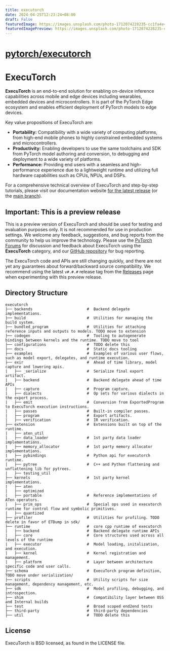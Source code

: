 ```yaml
---
title: executorch
date: 2024-04-25T12:23:24+08:00
draft: False
featuredImage: https://images.unsplash.com/photo-1712074228235-cc1fa4e4070f?ixid=M3w0NjAwMjJ8MHwxfHJhbmRvbXx8fHx8fHx8fDE3MTQwMTg4NDJ8&ixlib=rb-4.0.3
featuredImagePreview: https://images.unsplash.com/photo-1712074228235-cc1fa4e4070f?ixid=M3w0NjAwMjJ8MHwxfHJhbmRvbXx8fHx8fHx8fDE3MTQwMTg4NDJ8&ixlib=rb-4.0.3
---
```


# [pytorch/executorch](https://github.com/pytorch/executorch)

# ExecuTorch

**ExecuTorch** is an end-to-end solution for enabling on-device inference
capabilities across mobile and edge devices including wearables, embedded
devices and microcontrollers. It is part of the PyTorch Edge ecosystem and
enables efficient deployment of PyTorch models to edge devices.

Key value propositions of ExecuTorch are:

- **Portability:** Compatibility with a wide variety of computing platforms,
  from high-end mobile phones to highly constrained embedded systems and
  microcontrollers.
- **Productivity:** Enabling developers to use the same toolchains and SDK from
  PyTorch model authoring and conversion, to debugging and deployment to a wide
  variety of platforms.
- **Performance:** Providing end users with a seamless and high-performance
  experience due to a lightweight runtime and utilizing full hardware
  capabilities such as CPUs, NPUs, and DSPs.

For a comprehensive technical overview of ExecuTorch and step-by-step tutorials,
please visit our documentation website [for the latest release](https://pytorch.org/executorch/stable/index.html) (or the [main branch](https://pytorch.org/executorch/main/index.html)).

## Important: This is a preview release

This is a preview version of ExecuTorch and should be used for testing and
evaluation purposes only. It is not recommended for use in production settings.
We welcome any feedback, suggestions, and bug reports from the community to help
us improve the technology. Please use the [PyTorch
Forums](https://discuss.pytorch.org/c/executorch) for discussion and feedback
about ExecuTorch using the **ExecuTorch** category, and our [GitHub
repository](https://github.com/pytorch/executorch/issues) for bug reporting.

The ExecuTorch code and APIs are still changing quickly, and there are not yet
any guarantees about forward/backward source compatibility. We recommend using
the latest `v#.#.#` release tag from the
[Releases](https://github.com/pytorch/executorch/releases) page when
experimenting with this preview release.

## Directory Structure

```
executorch
├── backends                        #  Backend delegate implementations.
├── build                           #  Utilities for managing the build system.
├── bundled_program                 #  Utilities for attaching reference inputs and outputs to models. TODO move to extension
├── codegen                         #  Tooling to autogenerate bindings between kernels and the runtime. TODO move to tool
├── configurations                  #  TODO delete this
├── docs                            #  Static docs tooling
├── examples                        #  Examples of various user flows, such as model export, delegates, and runtime execution.
├── exir                            #  Ahead of time library, model capture and lowering apis.
|   ├── _serialize                  #  Serialize final export artifact.
|   ├── backend                     #  Backend delegate ahead of time APIs
|   ├── capture                     #  Program capture.
|   ├── dialects                    #  Op sets for various dialects in the export process.
|   ├── emit                        #  Conversion from ExportedProgram to ExecuTorch execution instructions.
|   ├── passes                      #  Built-in compiler passes.
|   ├── program                     #  Export artifacts.
|   ├── verification                #  IR verification.
├── extension                       #  Extensions built on top of the runtime.
|   ├── aten_util
|   ├── data_loader                 #  1st party data loader implementations.
|   ├── memory_allocator            #  1st party memory allocator implementations.
|   ├── pybindings                  #  Python api for executorch runtime.
|   ├── pytree                      #  C++ and Python flattening and unflattening lib for pytrees.
|   ├── testing_util
├── kernels                         #  1st party kernel implementations.
|   ├── aten
|   ├── optimized
|   ├── portable                    #  Reference implementations of ATen operators.
|   ├── prim_ops                    #  Special ops used in executorch runtime for control flow and symbolic primitives.
|   ├── quantized
├── profiler                        #  Utilities for profiling. TODO delete in favor of ETDump in sdk/
├── runtime                         #  core cpp runtime of executorch
|   ├── backend                     #  Backend delegate runtime APIs
|   ├── core                        #  Core structures used across all levels of the runtime
|   ├── executor                    #  Model loading, initalization, and execution.
|   ├── kernel                      #  Kernel registration and management.
|   ├── platform                    #  Layer between architecture specific code and user calls.
├── schema                          #  ExecuTorch program definition, TODO move under serialization/
├── scripts                         #  Utility scripts for size management, dependency management, etc.
├── sdk                             #  Model profiling, debugging, and introspection.
├── shim                            #  Compatibility layer between OSS and Internal builds
├── test                            #  Broad scoped end2end tests
├── third-party                     #  third-party dependencies
├── util                            #  TODO delete this
```

## License
ExecuTorch is BSD licensed, as found in the LICENSE file.
